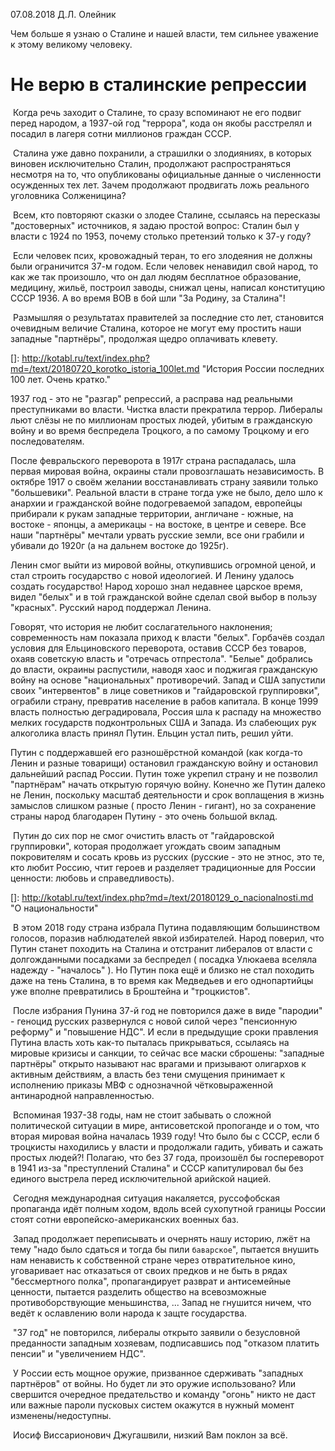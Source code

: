 07.08.2018    Д.Л. Олейник



Чем больше я узнаю о Сталине и нашей власти, тем сильнее уважение к этому великому человеку.



# Не верю в сталинские репрессии 

​	Когда речь заходит о Сталине, то сразу вспоминают не его подвиг перед народом, а 1937-ой год "террора", кода он якобы расстрелял и посадил в лагеря сотни миллионов граждан СССР.   

​	Сталина уже давно похранили, а страшилки о злодияниях, в которых виновен исключительно Сталин, продолжают распространяться несмотря на то, что опубликованы официальные данные о численности осужденных тех лет.  Зачем продолжают продвигать ложь реального уголовника Солженицина?

​	Всем, кто повторяют сказки о злодее Сталине, ссылаясь на пересказы "достоверных" источников, я задаю простой вопрос:   Сталин был у власти с 1924 по 1953, почему столько претензий только к 37-у году?    

​	Если человек псих, кровожадный теран, то его злодеяния не должны были ограничится 37-м годом.  Если человек ненавидил свой народ, то как же так произошло, что он дал людям бесплатное образование, медицину, жильё, построил заводы,  снижал цены,  написал конституцию СССР 1936.  А во время ВОВ в бой шли "За Родину, за Сталина"!

​	Размышляя о результатах правителей за последние сто лет,  становится очевидным величие Сталина, которое не могут ему простить наши западные "партнёры", продолжая щедро оплачивать клевету.

[]: http://kotabl.ru/text/index.php?md=/text/20180720_korotko_istoria_100let.md	"История России последних 100 лет. Очень кратко."



 1937 год - это не "разгар" репрессий, а расправа над реальными преступниками во власти. Чистка власти прекратила террор. Либералы льют слёзы не по миллионам простых людей, убитым в гражданскую войну и во время беспредела Троцкого, а по самому Троцкому и его последователям.



После февральского переворота в 1917г страна распадалась, шла первая мировая война, окраины стали провозглашать  независимость. В октябре 1917 о своём желании восстанавливать страну заявили только "большевики". Реальной власти в стране тогда уже не было, дело шло к анархии и гражданской войне подогреваемой западом, европейцы  прибирали к рукам западные территории, англичане - южные, на востоке - японцы, а америкацы -  на востоке, в центре и севере. Все наши "партнёры" мечтали урвать русские земли, все они грабили и убивали до 1920г (а на дальнем востоке до 1925г).



Ленин смог выйти из мировой войны, откупившись огромной ценой, и стал строить государство с новой идеологией. И Ленину удалось создать государство!   Народ хорошо знал недавнее царское время, видел "белых" и в той гражданской войне сделал свой выбор в пользу "красных". Русский народ поддержал Ленина.



Говорят, что история не любит сослагательного наклонения; современность нам показала приход к власти "белых".  Горбачёв создал условия для Ельциновского переворота, оставив СССР без товаров, охаяв советскую власть и "отречась отпрестола".  "Белые" добрались до власти, окраины распустили, наводя хаос и поджигая гражданскую войну на основе "национальных" противоречий.  Запад и США запустили своих "интервентов" в лице советников и "гайдаровской группировки", ограбили страну, превратив население в рабов капитала. В конце 1999 власть полностью деградировала, Россия шла к распаду на множество мелких государств подконтрольных США и Запада.   Из слабеющих рук алкоголика власть принял Путин.  Ельцин устал пить, решил уйти.



Путин с поддержавшей его разношёрстной командой (как когда-то Ленин и разные товарищи) остановил гражданскую войну и остановил дальнейший распад России. Путин тоже укрепил страну и не позволил "партнёрам" начать открытую горячую войну.    Конечно же Путин далеко не Ленин, поскольку масштаб деятельности и срок воплащения в жизнь замыслов  слишком разные ( просто Ленин - гигант), но за сохранение страны народ благодарен Путину - это очень большой вклад.  

​	Путин до сих пор не смог очистить власть от "гайдаровской группировки", которая продолжает угождать своим западным покровителям и сосать кровь из русских (русские - это не этнос, это те, кто любит Россию, чтит героев  и разделяет традиционные для России ценности: любовь и справедливость).  

[]: http://kotabl.ru/text/index.php?md=/text/20180129_o_nacionalnosti.md	"О национальности"



​	В этом 2018 году страна избрала Путина подавляющим большинством голосов, поразив наблюдателей явкой избирателей.  Народ поверил, что Путин станет походить на Сталина и  отстранит либералов от власти с долгожданными посадками за беспредел ( посадка Улюкаева вселяла надежду - "началось" ).   Но  Путин пока ещё и близко не стал походить даже на тень Сталина, в то время как Медведьев и его однопартийцы уже вполне превратились в Броштейна и "троцкистов".  

​	После избрания Пунина  37-й год не повторился даже в виде "пародии" - геноцид русских развернулся с новой силой через "пенсионную реформу" и  "повышение НДС".  И если  в предыдущие сроки правления Путина власть хоть как-то пыталась прикрываться, ссылаясь на мировые кризисы и санкции, то сейчас все маски сброшены:  "западные партнёры" открыто называют нас врагами и  призывают олигархов к активным действиям, а власть без тени смущения принимает к исполнению приказы МВФ с однозначной чётковыраженной антинародной направленностью.  

​	Вспоминая 1937-38 годы, нам не стоит забывать о сложной политической ситуации в мире, антисоветской пропоганде и о том, что вторая мировая война началась 1939 году!  Что было бы с СССР, если б троцкисты находились у власти и продолжали гадить, убивать и сажать простых людей?! Полагаю, что без 37 года, произошёл бы госпереворот в 1941 из-за "преступлений Сталина" и СССР капитулировал бы без единого выстрела перед исключительной арийской нацией.

​	Сегодня международная ситуация накаляется, руссофобская пропаганда идёт полным ходом, вдоль всей сухопутной границы России стоят сотни европейско-американских военных баз. 

​	Запад продолжает переписывать и очернять нашу историю, лжёт на тему "надо было сдаться и тогда бы пили `баварское`", пытается внушить нам ненависть к собственной стране через отвратительное кино, уговаривает нас отказаться от своих предков и не быть в рядах "бессмертного полка", пропагандирует разврат и антисемейные ценности, пытается разделить общество на всевозможные противоборствующие меньшинства, ...  Запад не гнушится ничем, что ведёт к ославлению воли народа к защте государства.

​	"37 год" не повторился, либералы открыто заявили о безусловной преданности западным хозяевам, подписавшись под "отказом платить пенсии" и "увеличением НДС".

​	У России есть мощное оружие, призванное сдерживать "западных партнёров" от войны. Но будет ли это оружие использовано? Или свершится очередное предательство и  команду "огонь" никто не даст или важные пароли пусковых систем окажутся в нужный момент изменены/недоступны.

​	Иосиф Виссарионович Джугашвили, низкий Вам поклон за всё.

